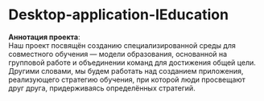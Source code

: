 # Desktop-application-IEducation
<b>Аннотация проекта</b>: <br />
Наш проект посвящён созданию специализированной среды для совместного обучения — модели образования, основанной на групповой работе и объединении команд для достижения общей цели. Другими словами, мы будем работать над созданием приложения, реализующего стратегию обучения, при которой люди просвещают друг друга, придерживаясь определённых стратегий.
